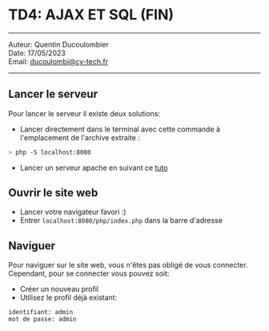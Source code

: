 # TD4: AJAX ET SQL (FIN)
 
---

Auteur: Quentin Ducoulombier  
Date: 17/05/2023  
Email: ducoulombi@cy-tech.fr

---

## Lancer le serveur 

Pour lancer le serveur il existe deux solutions: 

- Lancer directement dans le terminal avec cette commande à l'emplacement de l'archive extraite :
```bash
> php -S localhost:8080
```

- Lancer un serveur apache en suivant ce [tuto](https://arel.cy-tech.fr/documents/60313)

## Ouvrir le site web

- Lancer votre navigateur favori :\)
- Entrer ```localhost:8080/php/index.php``` dans la barre d'adresse

## Naviguer

Pour naviguer sur le site web, vous n'êtes pas obligé de vous connecter.
Cependant, pour se connecter vous pouvez soit:
- Créer un nouveau profil
- Utilisez le profil déjà existant: 
```
identifiant: admin
mot de passe: admin
```